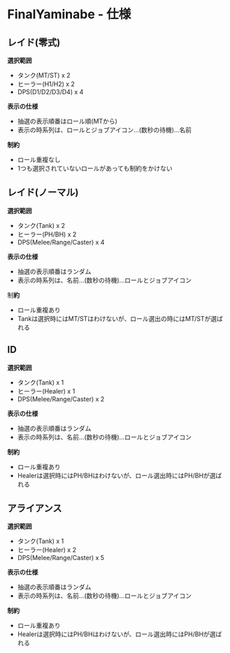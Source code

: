 # FinalYaminabe - 仕様

## レイド(零式)

**選択範囲**

- タンク(MT/ST) x 2
- ヒーラー(H1/H2) x 2
- DPS(D1/D2/D3/D4) x 4

**表示の仕様**

- 抽選の表示順番はロール順(MTから)
- 表示の時系列は、ロールとジョブアイコン…(数秒の待機)…名前

**制約**

- ロール重複なし
- 1つも選択されていないロールがあっても制約をかけない

## レイド(ノーマル)

**選択範囲**

- タンク(Tank) x 2
- ヒーラー(PH/BH) x 2
- DPS(Melee/Range/Caster) x 4

**表示の仕様**

- 抽選の表示順番はランダム
- 表示の時系列は、名前…(数秒の待機)…ロールとジョブアイコン

制**約**

- ロール重複あり
- Tankは選択時にはMT/STはわけないが、ロール選出の時にはMT/STが選ばれる

## ID

**選択範囲**

- タンク(Tank) x 1
- ヒーラー(Healer) x 1
- DPS(Melee/Range/Caster) x 2

**表示の仕様**

- 抽選の表示順番はランダム
- 表示の時系列は、名前…(数秒の待機)…ロールとジョブアイコン

**制約**

- ロール重複あり
- Healerは選択時にはPH/BHはわけないが、ロール選出時にはPH/BHが選ばれる

## アライアンス

**選択範囲**

- タンク(Tank) x 1
- ヒーラー(Healer) x 2
- DPS(Melee/Range/Caster) x 5

**表示の仕様**

- 抽選の表示順番はランダム
- 表示の時系列は、名前…(数秒の待機)…ロールとジョブアイコン

**制約**

- ロール重複あり
- Healerは選択時にはPH/BHはわけないが、ロール選出時にはPH/BHが選ばれる
